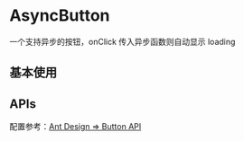 # AsyncButton

一个支持异步的按钮，onClick 传入异步函数则自动显示 loading

## 基本使用

<code src="./demos/Demo.tsx"></code>

## APIs

配置参考：[Ant Design => Button API](https://ant.design/components/button-cn#api)
